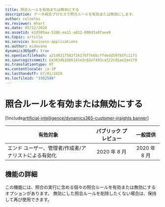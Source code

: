 ```yaml
---
title: 照合ルールを有効または無効にする
description: データ統合プロセスで照合ルールを有効または無効にします。
author: relnotes
ms.reviewer: mhart
ms.date: 05/12/2020
ms.assetid: e2d509aa-5286-ea11-a812-000d3a8faea9
ms.topic: article
ms.service: business-applications
ms.author: midevane
dynamics365pdf: true
ms.openlocfilehash: a21d0317582f26170f7e6bcffdedd58f85fc11f1
ms.sourcegitcommit: b4383db1666141e3c62ef493ca522cd5ae34e1f0
ms.translationtype: HT
ms.contentlocale: ja-JP
ms.lasthandoff: 07/01/2020
ms.locfileid: "3382588"
---
```

# <a name="enable-and-disable-match-rules"></a>照合ルールを有効または無効にする
[!include[artificial-intelligence/dynamics365-customer-insights banner](../includes/artificial-intelligence/dynamics365-customer-insights.md)]

| 有効対象    |  パブリック プレビュー | 一般提供 | 
| ---------- | :----------: |:----------: |
|エンド ユーザー、管理者/作成者/アナリストによる有効化|2020 年 8 月| 2020 年 8 月|






## <a name="feature-details"></a>機能の詳細
<!--feature detail start -->
この機能には、照合の実行に含める個々の照合ルールを有効または無効にするオプションがあります。 無効にした照合ルールを削除したくない場合は、保持して再び使用できます。
<!--feature detail end -->










